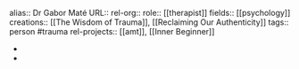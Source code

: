 alias:: Dr Gabor Maté
URL::
rel-org::
role:: [[therapist]]
fields:: [[psychology]]
creations:: [[The Wisdom of Trauma]], [[Reclaiming Our Authenticity]]
tags:: person #trauma
rel-projects:: [[amt]], [[Inner Beginner]]


-
-
